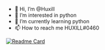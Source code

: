 - 👋 Hi, I’m @Huxill
- 👀 I’m interested in python
- 🌱 I’m currently learning python
- 📫 How to reach me HUXILL#0460

[![Readme Card](https://github-readme-stats.vercel.app/api/pin/?username=anuraghazra&repo=github-readme-stats)](https://github.com/anuraghazra/github-readme-stats)


